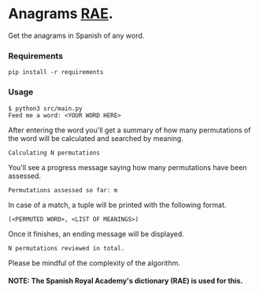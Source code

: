 # Anagrams [RAE](https://www.rae.es/).

Get the anagrams in Spanish of any word.


### Requirements
```
pip install -r requirements
```

### Usage
```
$ python3 src/main.py
Feed me a word: <YOUR WORD HERE>
```

After entering the word you'll get a summary of how many permutations of the word will be calculated and searched by  meaning.
```
Calculating N permutations
```

You'll see a progress message saying how many permutations have been assessed.

```
Permutations assessed so far: m
```

In case of a match, a tuple will be printed with the following format.

```
(<PERMUTED WORD>, <LIST OF MEANINGS>)
```

Once it finishes, an ending message will be displayed.
```
N permutations reviewed in total.
```

Please be mindful of the complexity of the algorithm.

#### NOTE: The Spanish Royal Academy's dictionary (RAE) is used for this.
